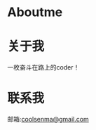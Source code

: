 # Aboutme


# 关于我

一枚奋斗在路上的coder！



<h1>联系我</h1>邮箱:<a href=mailto:coolsenma@gmail.com>coolsenma@gmail.com</a>
